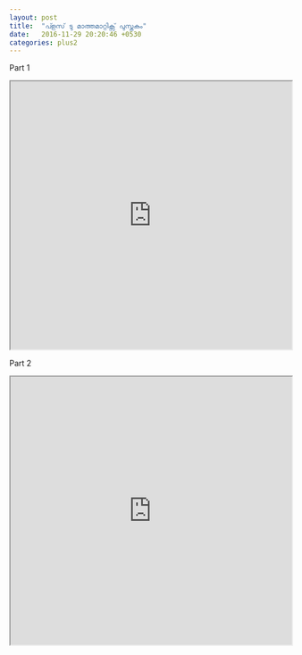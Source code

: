 ```yaml
---
layout: post
title:  "പ്ളസ് ടു മാത്തമാറ്റിക്സ് പുസ്തകം"
date:   2016-11-29 20:20:46 +0530
categories: plus2
---
```

<p> Part 1 </p>
<iframe src="https://drive.google.com/file/d/0B9RALRt8cZP_SDJKQ0szZThNWDQ/preview" width="100%" height="480"></iframe>

<p> Part 2 </p>
<iframe src="https://drive.google.com/file/d/0B9RALRt8cZP_V25vclRsU0FDd1k/preview" width="100%" height="480"></iframe>
